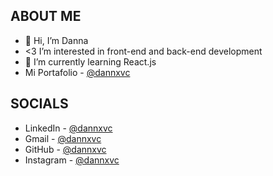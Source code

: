 ## ABOUT ME
- 👋 Hi, I’m Danna
- <3 I’m interested in front-end and back-end development 
- 🌱 I’m currently learning React.js
- Mi Portafolio - [@dannxvc]([www.linkedin.com/in/dannxvc](https://dannavila.pages.dev/))

## SOCIALS
- LinkedIn - [@dannxvc](http://www.linkedin.com/in/dannxvc/)
- Gmail - [@dannxvc](dannavila.1809@gmail.com)
- GitHub - [@dannxvc](https://github.com/dannxvc)
- Instagram - [@dannxvc](https://www.instagram.com/dannxvc/?igshid=YmMyMTA2M2Y=)
